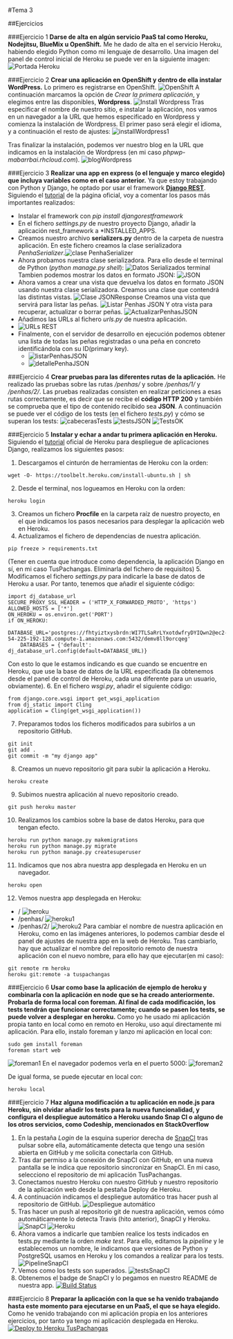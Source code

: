 #Tema 3

##Ejercicios

###Ejercicio 1
**Darse de alta en algún servicio PaaS tal como Heroku, Nodejitsu, BlueMix u OpenShift.**
Me he dado de alta en el servicio Heroku, habiendo elegido Python como mi lenguaje de desarrollo. Una imagen del panel de control inicial de Heroku se puede ver en la siguiente imagen:
![Portada Heroku](http://i1016.photobucket.com/albums/af281/raperaco/heroku_zps7odaxvku.png)

###Ejercicio 2
**Crear una aplicación en OpenShift y dentro de ella instalar WordPress.**
Lo primero es registrarse en OpenShift.
![OpenShift](http://i1016.photobucket.com/albums/af281/raperaco/openshift_zpspmzp90xg.png)
A continuación marcamos la opción de *Crear la primera aplicación*, y elegimos entre las disponibles, **Wordpress**.
![Install Wordpress](http://i1016.photobucket.com/albums/af281/raperaco/installAppOpenShift_zpshwxsz2r0.png)
Tras especificar el nombre de nuestro sitio, e instalar la aplicación, nos vamos en un navegador a la URL que hemos especificado en Wordpress y comienza la instalación de Wordpress. El primer paso será elegir el idioma, y a continuación el resto de ajustes:
![installWordpress1](http://i1016.photobucket.com/albums/af281/raperaco/wordpress2_zpsedmusxjz.png)

Tras finalizar la instalación, podemos ver nuestro blog en la URL que indicamos en la instalación de Wordpress (en mi caso *phpwp-mabarrbai.rhcloud.com*).
![blogWordpress](http://i1016.photobucket.com/albums/af281/raperaco/blogWordpress_zpsse5qcuxm.png)


###Ejercicio 3
**Realizar una app en express (o el lenguaje y marco elegido) que incluya variables como en el caso anterior.**
Ya que estoy trabajando con Python y Django, he optado por usar el framework [**Django REST**](http://www.django-rest-framework.org/).
Siguiendo el [tutorial](http://www.django-rest-framework.org/tutorial/1-serialization/) de la página oficial, voy a comentar los pasos más importantes realizados:
* Instalar el framework con *pip install djangorestframework*
* En el fichero *settings.py* de nuestro proyecto Django, añadir la aplicación rest_framework a *INSTALLED_APPS.
* Creamos nuestro archivo **serializers.py** dentro de la carpeta de nuestra aplicación. En este fichero creamos la clase serializadora *PenhaSerializer*.![clase PenhaSerializer](http://i1016.photobucket.com/albums/af281/raperaco/claseSerializadora_zpsd9aqg3ky.png)
* Ahora probamos nuestra clase serializadora. Para ello desde el terminal de Python (*python manage.py shell*):
![Datos Serializados terminal](http://i1016.photobucket.com/albums/af281/raperaco/serializador_shell_python_zpsnz3ocqq2.png)
Tambien podemos mostrar los datos en formato JSON:
![JSON](http://i1016.photobucket.com/albums/af281/raperaco/jsonRenderer_zpsfio92wmv.png)
* Ahora vamos a crear una vista que devuelva los datos en formato JSON usando nuestra clase serializadora. Creamos una clase que contendrá las distintas vistas.
![Clase JSONResponse](http://i1016.photobucket.com/albums/af281/raperaco/JSONResponse_zpsu0d1xssk.png)
Creamos una vista que servirá para listar las peñas.
![Listar Penhas JSON](http://i1016.photobucket.com/albums/af281/raperaco/listarPenhasJSON_zpskve1qwvz.png)
Y otra vista para recuperar, actualizar o borrar peñas.
![ActualizarPenhasJSON](http://i1016.photobucket.com/albums/af281/raperaco/actualizarPenhasJSON_zpsza3cuwyu.png)
* Añadimos las URLs al fichero *urls.py* de nuestra aplicación.
* ![URLs REST](http://i1016.photobucket.com/albums/af281/raperaco/urlsREST_zpsatk5p6rg.png)
* Finalmente, con el servidor de desarrollo en ejecución podemos obtener una lista de todas las peñas registradas o una peña en concreto identificándola con su ID(primary key).
	* ![listarPenhasJSON](http://i1016.photobucket.com/albums/af281/raperaco/JSONlistarPenhas_zpsrfeumxlh.png)
	* ![detallePenhaJSON](http://i1016.photobucket.com/albums/af281/raperaco/detallePenhaJSON_zpsunwvzpzk.png)

###Ejercicio 4
**Crear pruebas para las diferentes rutas de la aplicación.**
He realizado las pruebas sobre las rutas */penhas/* y sobre */penhas/1/* y */penhas/2/*. Las pruebas realizadas consisten en realizar peticiones a esas rutas correctamente, es decir que se recibe el **código HTTP 200** y también se comprueba que el tipo de contenido recibido sea **JSON**.
A continuación se puede ver el código de los tests (en el fichero *tests.py*) y cómo se superan los tests:
![cabecerasTests](http://i1016.photobucket.com/albums/af281/raperaco/importTests_zpslbwbyynb.png)
![testsJSON](http://i1016.photobucket.com/albums/af281/raperaco/testsJSON_zps3qzsduy1.png)
![TestsOK](http://i1016.photobucket.com/albums/af281/raperaco/testsOK_zpsbracoy94.png)

###Ejercicio 5
**Instalar y echar a andar tu primera aplicación en Heroku.**
Siguiendo el [tutorial](https://devcenter.heroku.com/articles/getting-started-with-django) oficial de Heroku para despliegue de aplicaciones Django, realizamos los siguientes pasos:
1. Descargamos el cinturón de herramientas de Heroku con la orden:
~~~
wget -O- https://toolbelt.heroku.com/install-ubuntu.sh | sh
~~~
2. Desde el terminal, nos logueamos en Heroku con la orden:
~~~
heroku login
~~~
3. Creamos un fichero **Procfile** en la carpeta raíz de nuestro proyecto, en el que indicamos los pasos necesarios para desplegar la aplicación web en Heroku.
4. Actualizamos el fichero de dependencias de nuestra aplicación.
~~~
pip freeze > requirements.txt
~~~
(Tener en cuenta que introduce como dependencia, la aplicación Django en sí, en mi caso TusPachangas. Eliminarla del fichero de requisitos)
5. Modificamos el fichero *settings.py* para indicarle la base de datos de Heroku a usar. Por tanto, tenemos que añadir el siguiente código:
~~~
import dj_database_url
SECURE_PROXY_SSL_HEADER = ('HTTP_X_FORWARDED_PROTO', 'https')
ALLOWED_HOSTS = ['*']
ON_HEROKU = os.environ.get('PORT')
if ON_HEROKU:
    DATABASE_URL='postgres://fhtyiztxysbrdn:WI7TLSaRrLYxotdwfryDYIQwn2@ec2-54-225-192-128.compute-1.amazonaws.com:5432/demv8ll9orcqeg'
    DATABASES = {'default': dj_database_url.config(default=DATABASE_URL)}
~~~
Con esto lo que le estamos indicando es que cuando se encuentre en Heroku, que use la base de datos de la URL especificada (la obtenemos desde el panel de control de Heroku, cada una diferente para un usuario, obviamente).
6. En el fichero *wsgi.py*, añadir el siguiente código:
~~~
from django.core.wsgi import get_wsgi_application
from dj_static import Cling
application = Cling(get_wsgi_application())
~~~
7. Preparamos todos los ficheros modificados para subirlos a un repositorio GitHub.
~~~
git init
git add .
git commit -m "my django app"
~~~
8. Creamos un nuevo repositorio git para subir la aplicación a Heroku.
~~~
heroku create
~~~
9. Subimos nuestra aplicación al nuevo repositorio creado.
~~~
git push heroku master
~~~
10. Realizamos los cambios sobre la base de datos Heroku, para que tengan efecto.
~~~
heroku run python manage.py makemigrations
heroku run python manage.py migrate
heroku run python manage.py createsuperuser
~~~
11. Indicamos que nos abra nuestra app desplegada en Heroku en un navegador.
~~~
heroku open
~~~
12. Vemos nuestra app desplegada en Heroku:
* /
![heroku](http://i1016.photobucket.com/albums/af281/raperaco/heroku_zpsgojniwgh.png)
* /penhas/
![heroku1](http://i1016.photobucket.com/albums/af281/raperaco/heroku1_zpswwx1rjgb.png)
* /penhas/2/
![heroku2](http://i1016.photobucket.com/albums/af281/raperaco/heroku2_zpsyw5ew7gr.png)
Para cambiar el nombre de nuestra aplicación en Heroku, como en las imágenes anteriores, lo podemos cambiar desde el panel de ajustes de nuestra app en la web de Heroku. Tras cambiarlo, hay que actualizar el nombre del repositorio remoto de nuestra aplicación con el nuevo nombre, para ello hay que ejecutar(en mi caso):
~~~
git remote rm heroku
heroku git:remote -a tuspachangas
~~~

###Ejercicio 6
**Usar como base la aplicación de ejemplo de heroku y combinarla con la aplicación en node que se ha creado anteriormente. Probarla de forma local con foreman. Al final de cada modificación, los tests tendrán que funcionar correctamente; cuando se pasen los tests, se puede volver a desplegar en heroku.**
Como yo he usado mi aplicación propia tanto en local como en remoto en Heroku, uso aquí directamente mi aplicación.
Para ello, instalo foreman y lanzo mi aplicación en local con:
~~~
sudo gem install foreman
foreman start web
~~~
![foreman1](http://i1016.photobucket.com/albums/af281/raperaco/ej6_zpstlxh0rbo.png)
En el navegador podemos verla en el puerto 5000:
![foreman2](http://i1016.photobucket.com/albums/af281/raperaco/ej6_1_zpskpfaejmr.png)

De igual forma, se puede ejecutar en local con:
~~~
heroku local
~~~

###Ejercicio 7
**Haz alguna modificación a tu aplicación en node.js para Heroku, sin olvidar añadir los tests para la nueva funcionalidad, y configura el despliegue automático a Heroku usando Snap CI o alguno de los otros servicios, como Codeship, mencionados en StackOverflow**
1. En la pestaña *Login* de la esquina superior derecha de [SnapCI](https://snap-ci.com) tras pulsar sobre ella, automáticamente detecta que tengo una sesión abierta en GitHub y me solicita conectarla con GitHub.
2. Tras dar permiso a la conexión de SnapCI con GitHub, en una nueva pantalla se le indica que repositorio sincronizar en SnapCI. En mi caso, selecciono el repositorio de mi aplicación TusPachangas.
3. Conectamos nuestro Heroku con nuestro GitHub y nuestro repositorio de la aplicación web desde la pestaña Deploy de Heroku.
4. A continuación indicamos el despliegue automático tras hacer push al repositorio de GitHub.
![Despliegue automático](http://i1016.photobucket.com/albums/af281/raperaco/despliegueAutomatico_zpswtewtlyz.png)
5. Tras hacer un push al repositorio git de nuestra aplicación, vemos cómo automáticamente lo detecta Travis (hito anterior), SnapCI y Heroku.
![SnapCI](http://i1016.photobucket.com/albums/af281/raperaco/despl_auto_zpst6ds55uf.png)
![Heroku](http://i1016.photobucket.com/albums/af281/raperaco/despl_auto1_zps8lzbwazw.png)
6. Ahora vamos a indicarle que tambíen realice los tests indicados en tests.py mediante la orden *make test*. 
Para ello, editamos la *pipeline* y le establecemos un nombre, le indicamos que versiones de Python y PostgreSQL usamos en Heroku y los comandos a realizar para los tests.
![PipelineSnapCI](http://i1016.photobucket.com/albums/af281/raperaco/pipelineSNAPCI_zpsjws39a6a.png)
7. Vemos como los tests son superados.
![testsSnapCI](http://i1016.photobucket.com/albums/af281/raperaco/testsSnapCI_zps4qhrwu4x.png)
8. Obtenemos el badge de SnapCI y lo pegamos en nuestro README de nuestra app.
[![Build Status](https://snap-ci.com/mabarrbai/TusPachangas/branch/master/build_image)](https://snap-ci.com/mabarrbai/TusPachangas/branch/master)

###Ejercicio 8
**Preparar la aplicación con la que se ha venido trabajando hasta este momento para ejecutarse en un PaaS, el que se haya elegido.**
Como he venido trabajando con mi aplicación propia en los anteriores ejercicios, por tanto ya tengo mi aplicación desplegada en Heroku.
[![Deploy to Heroku TusPachangas](http://blog.openplans.org/wp-content/uploads/2014/12/Screen-Shot-2014-12-03-at-10.47.32-PM.png)]()
